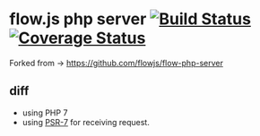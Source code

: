 flow.js php server [![Build Status](https://travis-ci.org/flowjs/flow-php-server.png?branch=master)](https://travis-ci.org/flowjs/flow-php-server) [![Coverage Status](https://coveralls.io/repos/flowjs/flow-php-server/badge.png?branch=master)](https://coveralls.io/r/flowjs/flow-php-server?branch=master)
=======================

Forked from -> https://github.com/flowjs/flow-php-server

## diff
- using PHP 7
- using [PSR-7](https://github.com/php-fig/http-message) for receiving request.
